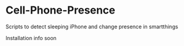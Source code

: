 # Cell-Phone-Presence
Scripts to detect sleeping iPhone and change presence in smartthings

Installation info soon
